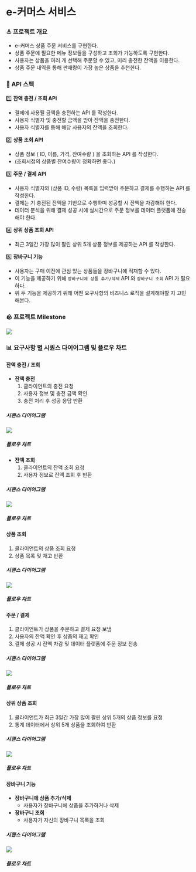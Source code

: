 # e-커머스 서비스
### ⚓ 프로젝트 개요
* e-커머스 상품 주문 서비스를 구현한다.
* 상품 주문에 필요한 메뉴 정보들을 구성하고 조회가 가능하도록 구현한다.
* 사용자는 상품을 여러 개 선택해 주문할 수 있고, 미리 충전한 잔액을 이용한다.
* 상품 주문 내역을 통해 판매량이 가장 높은 상품을 추천한다.

### 📜 API 스펙
1️⃣ **잔액 충전 / 조회 API**
* 결제에 사용될 금액을 충전하는 API 를 작성한다.
* 사용자 식별자 및 충전할 금액을 받아 잔액을 충전한다.
* 사용자 식별자를 통해 해당 사용자의 잔액을 조회한다.

2️⃣ **상품 조회 API**
* 상품 정보 ( ID, 이름, 가격, 잔여수량 ) 을 조회하는 API 를 작성한다.
* (조회시점의 상품별 잔여수량이 정확하면 좋다.)

3️⃣ **주문 / 결제 API**
* 사용자 식별자와 (상품 ID, 수량) 목록을 입력받아 주문하고 결제를 수행하는 API 를 작성한다.
* 결제는 기 충전된 잔액을 기반으로 수행하며 성공할 시 잔액을 차감해야 한다.
* 데이터 분석을 위해 결제 성공 시에 실시간으로 주문 정보를 데이터 플랫폼에 전송해야 한다.

4️⃣ **상위 상품 조회 API**
* 최근 3일간 가장 많이 팔린 상위 5개 상품 정보를 제공하는 API 를 작성한다.

5️⃣ **장바구니 기능**
* 사용자는 구매 이전에 관심 있는 상품들을 장바구니에 적재할 수 있다.
* 이 기능을 제공하기 위해 `장바구니에 상품 추가/삭제` API 와 `장바구니 조회` API 가 필요하다.
* 위 두 기능을 제공하기 위해 어떤 요구사항의 비즈니스 로직을 설계해야할 지 고민해본다.

### 🪨 프로젝트 Milestone
![](https://github.com/user-attachments/assets/4f45df6b-e3bc-4473-959b-02ec86c259ae)

### 📊 요구사항 별 시퀀스 다이어그램 및 플로우 차트
#### 잔액 충전 / 조회
* **잔액 충전**
  1. 클라이언트의 충전 요청
  2. 사용자 정보 및 충전 금액 확인
  3. 충전 처리 후 성공 응답 반환

##### 시퀀스 다이어그램
![](https://github.com/user-attachments/assets/47c24245-1875-4f26-a9c3-2d47bcc5e270)

##### 플로우 차트

* **잔액 조회**
  1. 클라이언트의 잔액 조회 요청
  2. 사용자 정보로 잔액 조회 후 반환

##### 시퀀스 다이어그램
![](https://github.com/user-attachments/assets/666bc1a0-c60e-4a92-b3cf-180fa2ec195c)

##### 플로우 차트


#### 상품 조회
1. 클라이언트의 상품 조회 요청
2. 상품 목록 및 재고 반환

##### 시퀀스 다이어그램
![](https://github.com/user-attachments/assets/007a9a37-0e07-49d5-ad3c-c9cc4f4cd510)

##### 플로우 차트


#### 주문 / 결제
1. 클라이언트가 상품을 주문하고 결제 요청 보냄
2. 사용자의 잔액 확인 후 상품의 재고 확인
3. 결제 성공 시 잔액 차감 및 데이터 플랫폼에 주문 정보 전송

##### 시퀀스 다이어그램
![](https://github.com/user-attachments/assets/f6c22d54-733d-4c2f-9700-7be2d29321b8)

##### 플로우 차트


#### 상위 상품 조회
1. 클라이언트가 최근 3일간 가장 많이 팔린 상위 5개의 상품 정보를 요청
2. 통계 데이터에서 상위 5개 상품을 조회하여 반환

##### 시퀀스 다이어그램
![](https://github.com/user-attachments/assets/7ad627f3-b95b-4b48-96a8-9dd08da90534)

##### 플로우 차트


#### 장바구니 기능
* **장바구니에 상품 추가/삭제**
  * 사용자가 장바구니에 상품을 추가하거나 삭제
* **장바구니 조회**
  * 사용자가 자신의 장바구니 목록을 조회

##### 시퀀스 다이어그램
![](https://github.com/user-attachments/assets/a6bef6f0-7251-497e-9c53-07b8638e33a1)

##### 플로우 차트

